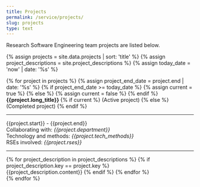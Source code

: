 ```yaml
---
title: Projects
permalink: /service/projects/
slug: projects
type: text
---
```


<style>
    .active {
        padding: 10px;
        border: 1px solid gray;
        margin: 10px;
        }   
    .completed {
        color: #656565;
        background-color: WhiteSmoke;
        padding: 10px;
        border: 1px solid gray;
        margin: 10px;
    }    
</style>

Research Software Engineering team projects are listed below.

{% assign projects = site.data.projects | sort: 'title' %}
{% assign project_descriptions = site.project_descriptions %}
{% assign today_date = 'now' | date: '%s' %}

<div class="current-project-list">
    {% for project in projects %}
    {% assign project_end_date = project.end | date: '%s' %}
    {% if project_end_date >= today_date %}
        {% assign current = true %}
    {% else %}
        {% assign current = false %}
    {% endif %}
    <div class="{% if current %}active{% else %}completed{% endif %}">
        <b>{{project.long_title}} </b>
        {% if current %}
            (Active project)
        {% else %}
            (Completed project)
        {% endif %}
        <hr/>
        {{project.start}} - {{project.end}}
        <br/>
        Collaborating with: <em>{{project.department}}</em>
        <br/>
        Technology and methods: <em>{{project.tech_methods}}</em>
        <br/>
        RSEs involved: <em>{{project.rses}}</em>
        <hr/>
        {% for project_description in project_descriptions %}
            {% if project_description.key == project.key %}                    
                <br/>
                {{project_description.content}}
            {% endif %}
        {% endfor %}            
    </div>
    {% endfor %}
</div>

